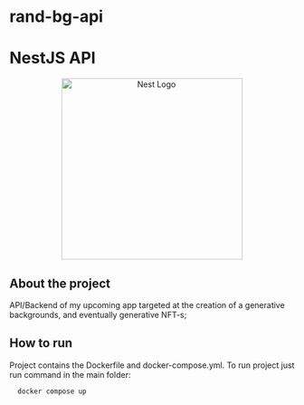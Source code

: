 # rand-bg-api
NestJS API 
=======
<p align="center">
  <a href="http://nestjs.com/" target="blank"><img src="https://nestjs.com/img/logo_text.svg" width="320" alt="Nest Logo" /></a>
</p>

## About the project
API/Backend of my upcoming app targeted at the creation of a generative backgrounds, and eventually generative NFT-s;

## How to run
Project contains the Dockerfile and docker-compose.yml.
To run project just run command in the main folder:
```bash
  docker compose up
```



